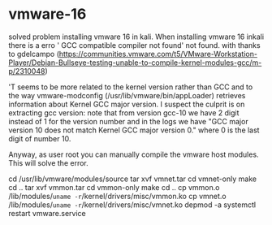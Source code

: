 # vmware-16
solved problem installing vmware 16 in kali.
When installing vmware 16 inkali there is a erro ' GCC compatible compiler not found' not found.
with thanks to gdelcampo (https://communities.vmware.com/t5/VMware-Workstation-Player/Debian-Bullseye-testing-unable-to-compile-kernel-modules-gcc/m-p/2310048)

'T seems to be more related to the kernel version rather than GCC and to the way vmware-modconfig (/usr/lib/vmware/bin/appLoader) retrieves information about Kernel GCC major version. I suspect the culprit is on extracting gcc version: note that from version gcc-10 we have 2 digit instead of 1 for the version number and in the logs we have  "GCC major version 10 does not match Kernel GCC major version 0." where 0 is the last digit of number 10.

Anyway, as user root you can manually compile the vmware host modules.
This will solve the error.

cd /usr/lib/vmware/modules/source
tar xvf vmnet.tar
cd vmnet-only
make
cd ..
tar xvf vmmon.tar
cd vmmon-only
make
cd ..
cp vmmon.o /lib/modules/`uname -r`/kernel/drivers/misc/vmmon.ko
cp vmnet.o /lib/modules/`uname -r`/kernel/drivers/misc/vmnet.ko
depmod -a
systemctl restart vmware.service
